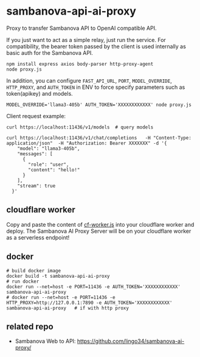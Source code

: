 # sambanova-api-ai-proxy

Proxy to transfer Sambanova API to OpenAI compatible API.

If you just want to act as a simple relay, just run the service.
For compatibility, the bearer token passed by the client is used internally as basic auth for the Sambanova API.

```shell
npm install express axios body-parser http-proxy-agent
node proxy.js
```

In addition, you can configure `FAST_API_URL`, `PORT`, `MODEL_OVERRIDE`, `HTTP_PROXY`, and `AUTH_TOKEN` in ENV to force specify parameters such as token(apikey) and models.
```shell
MODEL_OVERRIDE='llama3-405b' AUTH_TOKEN='XXXXXXXXXXXX' node proxy.js
```

Client request example:

```shell
curl https://localhost:11436/v1/models  # query models

curl https://localhost:11436/v1/chat/completions   -H "Content-Type: application/json"  -H "Authorization: Bearer XXXXXXX" -d '{
    "model": "llama3-405b",
    "messages": [
      {
        "role": "user",
        "content": "hello!"
      }
    ],
    "stream": true
  }'
```

## cloudflare worker

Copy and paste the content of [cf-worker.js](https://github.com/GrayXu/sambanova-api-ai-proxy/blob/main/cf-worker.js) into your cloudflare worker and deploy. The Sambanova AI Proxy Server will be on your cloudflare worker as a serverless endpoint!

## docker

```shell
# build docker image
docker build -t sambanova-api-ai-proxy
# run docker
docker run --net=host -e PORT=11436 -e AUTH_TOKEN='XXXXXXXXXXXX' sambanova-api-ai-proxy
# docker run --net=host -e PORT=11436 -e HTTP_PROXY=http://127.0.0.1:7890 -e AUTH_TOKEN='XXXXXXXXXXXX' sambanova-api-ai-proxy   # if with http proxy
```

## related repo
-  Sambanova Web to API: https://github.com/lingo34/sambanova-ai-proxy/